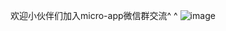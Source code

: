 欢迎小伙伴们加入micro-app微信群交流^ ^
![image](https://user-images.githubusercontent.com/14011130/224238492-4e3e7590-0ace-4f33-8e1a-845e3fbc871b.png)





